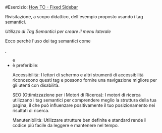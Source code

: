 #Esercizio: [How TO - Fixed Sidebar](https://www.w3schools.com/howto/howto_css_fixed_sidebar.asp)

Rivisitazione, a scopo didattico, dell'esempio proposto usando i tag semantici.

*Utilizzo di Tag Semantici per creare il menu laterale*

Ecco perché l'uso dei tag semantici come <nav>, <ul> e <li> è preferibile:

Accessibilità: I lettori di schermo e altri strumenti di accessibilità riconoscono questi tag e possono fornire una navigazione migliore per gli utenti con disabilità.

SEO (Ottimizzazione per i Motori di Ricerca): I motori di ricerca utilizzano i tag semantici per comprendere meglio la struttura della tua pagina, il che può influenzare positivamente il tuo posizionamento nei risultati di ricerca.

Manutenibilità: Utilizzare strutture ben definite e standard rende il codice più facile da leggere e mantenere nel tempo.